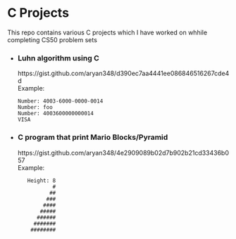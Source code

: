 # C Projects
This repo contains various C projects which I have worked on whhile completing CS50 problem sets

* <h3><b>Luhn algorithm using C <br/></b></h3>
  https://gist.github.com/aryan348/d390ec7aa4441ee086846516267cde4d <br/>
  Example: <br/>
  
   ```$ ./credit 
   Number: 4003-6000-0000-0014 
   Number: foo 
   Number: 4003600000000014
   VISA 
   ```

* <h3><b>C program that print Mario Blocks/Pyramid <br/></b></h3>
  https://gist.github.com/aryan348/4e2909089b02d7b902b21cd33436b057 <br/>
  Example: <br/>
  
   ```$ ./mario
      Height: 8
              #
             ##
            ###
           ####
          #####
         ######
        #######
       ########
 ```


